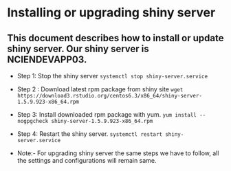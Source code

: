 # Installing or upgrading shiny server


## This document describes how to install or update shiny server. Our shiny server is NCIENDEVAPP03.

- Step 1: Stop the shiny server  ``` systemctl stop shiny-server.service ```
- Step 2 : Download latest rpm package from shiny site ``` wget https://download3.rstudio.org/centos6.3/x86_64/shiny-server-1.5.9.923-x86_64.rpm ```
- Step 3: Install downloaded rpm package with yum. ``` yum install --nogpgcheck shiny-server-1.5.9.923-x86_64.rpm ```
- Step 4: Restart the shiny server. ``` systemctl restart shiny-server.service ```

- Note:-  For upgrading shiny server the same steps we have to follow, all the settings and configurations will remain same.

